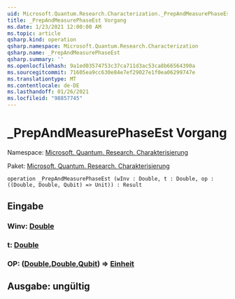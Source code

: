 ```yaml
---
uid: Microsoft.Quantum.Research.Characterization._PrepAndMeasurePhaseEst
title: _PrepAndMeasurePhaseEst Vorgang
ms.date: 1/23/2021 12:00:00 AM
ms.topic: article
qsharp.kind: operation
qsharp.namespace: Microsoft.Quantum.Research.Characterization
qsharp.name: _PrepAndMeasurePhaseEst
qsharp.summary: ''
ms.openlocfilehash: 9a1ed03574753c37ca711d3ac53ca8b66564390a
ms.sourcegitcommit: 71605ea9cc630e84e7ef29027e1f0ea06299747e
ms.translationtype: MT
ms.contentlocale: de-DE
ms.lasthandoff: 01/26/2021
ms.locfileid: "98857745"
---
```

# <a name="_prepandmeasurephaseest-operation"></a>_PrepAndMeasurePhaseEst Vorgang

Namespace: [Microsoft. Quantum. Research. Charakterisierung](xref:Microsoft.Quantum.Research.Characterization)

Paket: [Microsoft. Quantum. Research. Charakterisierung](https://nuget.org/packages/Microsoft.Quantum.Research.Characterization)




```qsharp
operation _PrepAndMeasurePhaseEst (wInv : Double, t : Double, op : ((Double, Double, Qubit) => Unit)) : Result
```


## <a name="input"></a>Eingabe

### <a name="winv--double"></a>Winv: [Double](xref:microsoft.quantum.lang-ref.double)




### <a name="t--double"></a>t: [Double](xref:microsoft.quantum.lang-ref.double)




### <a name="op--doubledoublequbit--unit"></a>OP: ([Double](xref:microsoft.quantum.lang-ref.double),[Double](xref:microsoft.quantum.lang-ref.double),[Qubit](xref:microsoft.quantum.lang-ref.qubit)) => [Einheit](xref:microsoft.quantum.lang-ref.unit) 





## <a name="output--__invalidresult__"></a>Ausgabe: __ungültig <Result>__

